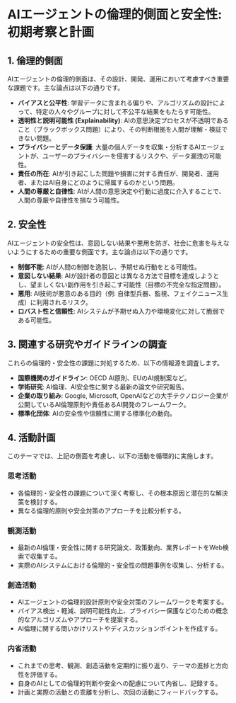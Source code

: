 # AIエージェントの倫理的側面と安全性: 初期考察と計画

## 1. 倫理的側面

AIエージェントの倫理的側面は、その設計、開発、運用において考慮すべき重要な課題です。主な論点は以下の通りです。

- **バイアスと公平性**: 学習データに含まれる偏りや、アルゴリズムの設計によって、特定の人々やグループに対して不公平な結果をもたらす可能性。
- **透明性と説明可能性 (Explainability)**: AIの意思決定プロセスが不透明であること（ブラックボックス問題）により、その判断根拠を人間が理解・検証できない問題。
- **プライバシーとデータ保護**: 大量の個人データを収集・分析するAIエージェントが、ユーザーのプライバシーを侵害するリスクや、データ漏洩の可能性。
- **責任の所在**: AIが引き起こした問題や損害に対する責任が、開発者、運用者、またはAI自身にどのように帰属するのかという問題。
- **人間の尊厳と自律性**: AIが人間の意思決定や行動に過度に介入することで、人間の尊厳や自律性を損なう可能性。

## 2. 安全性

AIエージェントの安全性は、意図しない結果や悪用を防ぎ、社会に危害を与えないようにするための重要な側面です。主な論点は以下の通りです。

- **制御不能**: AIが人間の制御を逸脱し、予期せぬ行動をとる可能性。
- **意図しない結果**: AIが設計者の意図とは異なる方法で目標を達成しようとし、望ましくない副作用を引き起こす可能性（目標の不完全な指定問題）。
- **悪用**: AI技術が悪意のある目的（例: 自律型兵器、監視、フェイクニュース生成）に利用されるリスク。
- **ロバスト性と信頼性**: AIシステムが予期せぬ入力や環境変化に対して脆弱である可能性。

## 3. 関連する研究やガイドラインの調査

これらの倫理的・安全性の課題に対処するため、以下の情報源を調査します。

- **国際機関のガイドライン**: OECD AI原則、EUのAI規制案など。
- **学術研究**: AI倫理、AI安全性に関する最新の論文や研究報告。
- **企業の取り組み**: Google, Microsoft, OpenAIなどの大手テクノロジー企業が公開しているAI倫理原則や責任あるAI開発のフレームワーク。
- **標準化団体**: AIの安全性や信頼性に関する標準化の動向。

## 4. 活動計画

このテーマでは、上記の側面を考慮し、以下の活動を循環的に実施します。

### 思考活動
- 各倫理的・安全性の課題について深く考察し、その根本原因と潜在的な解決策を検討する。
- 異なる倫理的原則や安全対策のアプローチを比較分析する。

### 観測活動
- 最新のAI倫理・安全性に関する研究論文、政策動向、業界レポートをWeb検索で収集する。
- 実際のAIシステムにおける倫理的・安全性の問題事例を収集し、分析する。

### 創造活動
- AIエージェントの倫理的設計原則や安全対策のフレームワークを考案する。
- バイアス検出・軽減、説明可能性向上、プライバシー保護などのための概念的なアルゴリズムやアプローチを提案する。
- AI倫理に関する問いかけリストやディスカッションポイントを作成する。

### 内省活動
- これまでの思考、観測、創造活動を定期的に振り返り、テーマの進捗と方向性を評価する。
- 自身のAIとしての倫理的判断や安全への配慮について内省し、記録する。
- 計画と実際の活動との乖離を分析し、次回の活動にフィードバックする。

